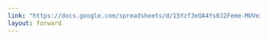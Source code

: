 ```yaml
---
link: "https://docs.google.com/spreadsheets/d/15Yzf3eQA4Ys0J2Feme-MUVeiadtrO7MHoVbRQj_1DaY/edit#gid=0"
layout: forward
---
```

